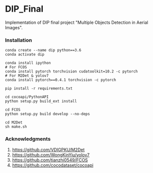 # DIP_Final

Implementation of DIP final project "Multiple Objects Detection in Aerial Images".

### Installation

```shell
conda create --name dip python==3.6
conda activate dip

conda install ipython
# For FCOS
conda install pytorch torchvision cudatoolkit=10.2 -c pytorch
# For M2Det & yolov7
conda install pytorch==0.4.1 torchvision -c pytorch

pip install -r requirements.txt

cd cocoapi/PythonAPI
python setup.py build_ext install

cd FCOS
python setup.py build develop --no-deps

cd M2Det
sh make.sh
```

### Acknowledgments

1. https://github.com/VDIGPKU/M2Det
2. https://github.com/WongKinYiu/yolov7
3. https://github.com/tianzhi0549/FCOS
4. https://github.com/cocodataset/cocoapi
